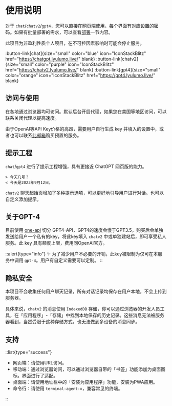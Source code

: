 # 使用说明

对于 `chat`/`chatv2`/`gpt4`，您可以直接在网页端使用，每个界面有对应设置的密码。如果有批量部署的需求，可以查看[部署](https://www.lyulumo.live/introduction/deploy)一节内容。

此项目为非盈利性质个人项目，在不可控因素影响时可能会停止服务。

:button-link[chat]{size="small" color="blue" icon="IconStackBlitz" href="https://chatgpt.lyulumo.live/" blank}
:button-link[chatv2]{size="small" color="purple" icon="IconStackBlitz" href="https://chatv2.lyulumo.live/" blank}
:button-link[gpt4]{size="small" color="orange" icon="IconStackBlitz" href="https://gpt4.lyulumo.live/" blank}

## 访问与使用

在各地通过浏览器均可访问。默认后台开启代理，如果您在美国等地区访问，可以联系关闭代理以提高速度。

由于OpenAI等API Key价格的高昂，需要用户自行生成 key 并填入的设置中，或者也可以联系[此邮箱](mailto:3208413453@qq.com)购买预置的服务。

## 提示工程

`chat`/`gpt4` 进行了提示工程增强，具有更接近 ChatGPT 网页版的能力。

```
> 今天几号？
< 今天是2023年9月12日。
```

`chatv2` 聊天起始页增加了多种提示选项，可以更好地引导用户进行对话。也可以自定义添加提示。

## 关于GPT-4

目前使用 [one-api](https://github.com/songquanpeng/one-api) 切分 GPT4-API，GPT4的速度会慢于GPT3.5，购买后会单独发送给用户一个私有的key，将此key填入 `chatv2` 中或单独建站后，即可享受私人服务。此 key 具有额度上限，费用同OpenAI官方。

::alert{type="info"}
✨ 为了减少用户不必要的开销，此key被限制为仅可在本服务中调用 `gpt-4`。用户有自定义需要可以定制。
::


## 隐私安全

本项目不会收集任何用户聊天记录，所有对话记录均保存在用户本地，不会上传到服务器。

具体来说，`chatv2` 的消息使用 `IndexedDB` 存储，你可以通过浏览器的开发人员工具，在「应用程序」-「存储」中找到本地保存的历史记录。这些消息无法被服务器看到，当然受限于这种存储方式，也无法做到多设备的消息同步。

## 支持

::list{type="success"}

  - 网页端：请使用URL访问。
  - 移动端：通过浏览器访问，可以通过浏览器自带的「书签」功能添加为桌面图标。界面进行了适配。
  - 桌面端：请使用地址栏中的「安装为应用程序」功能，安装为PWA应用。
  - 命令行：请使用 `terminal-agent-x`，兼容常见的终端。

::


